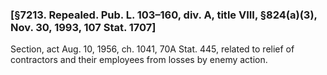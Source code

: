 ### [§7213. Repealed. Pub. L. 103–160, div. A, title VIII, §824(a)(3), Nov. 30, 1993, 107 Stat. 1707] ###

Section, act Aug. 10, 1956, ch. 1041, 70A Stat. 445, related to relief of contractors and their employees from losses by enemy action.